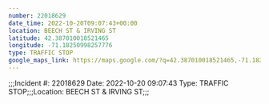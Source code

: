 ```yaml
---
number: 22018629
date_time: 2022-10-20T09:07:43+00:00
location: BEECH ST & IRVING ST
latitude: 42.387010018521465
longitude: -71.18250998257776
type: TRAFFIC STOP
google_maps_link: https://maps.google.com/?q=42.387010018521465,-71.18250998257776
---
```


;;;Incident #: 22018629  Date: 2022-10-20 09:07:43   Type: TRAFFIC STOP;;;Location: BEECH ST & IRVING ST;;;
